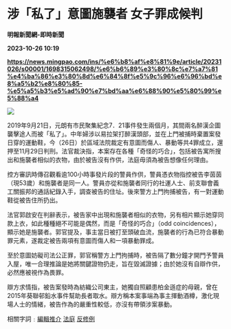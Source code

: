 # 涉「私了」意圖施襲者 女子罪成候判
**明報新聞網-即時新聞**

**2023-10-26 10:19**

**https://news.mingpao.com/ins/%e6%b8%af%e8%81%9e/article/20231026/s00001/1698315062498/%e6%b6%89%e3%80%8c%e7%a7%81%e4%ba%86%e3%80%8d%e6%84%8f%e5%9c%96%e6%96%bd%e8%a5%b2%e8%80%85-%e5%a5%b3%e5%ad%90%e7%bd%aa%e6%88%90%e5%80%99%e5%88%a4**

![](https://fs.mingpao.com/ins/20231026/s00001/32a60a8eeac1f5780d2bb6889ab8d268.jpg)

2019年9月21日，元朗有巿民聚集紀念7．21事件發生兩個月，其間兩名醉漢企圖襲擊途人而被「私了」。中年婦涉以易拉架打醉漢頭部，並在上門被捕時棄置案發日穿的運動鞋，今（26日）於區域法院裁定有意圖而傷人、暴動等共4罪成立，還押至11月29日判刑。法官裁決指，本案存在各種「奇怪的巧合」，包括被告寓所搜出和施襲者相似的衣物，由於被告沒有作供，法庭毋須為被告想像任何理由。

控方審訊時傳召觀看逾100小時事發片段的警員作供，警員憑衣物指控被告李茵茵（現53歲）和施襲者是同一人。警員亦從和施襲者同行的社運人士、前支聯會義工關振邦的通話紀錄入手，調查被告的住址。後來警方上門拘捕被告，有一對運動鞋從被告住所扔出。

法官郭啟安在判辭表示，被告家中出現和施襲者相似的衣物，另有相片顯示她穿同款上衣，如此種種絕不可能是偶然，而是「奇怪的巧合」（odd coincidences），顯示她是施襲者。郭官提及，事主當日被打至頭破血流，施襲者的行為已符合暴動罪元素，遂裁定被告兩項有意圖而傷人和一項暴動罪成。

至於意圖妨礙司法公正罪，郭官稱警方上門拘捕時，被告隔了數分鐘才開門予警員入屋，唯一合理推論是她將關鍵證物扔走，旨在毀滅證據；由於她沒有自辯作供，必然應被視作為畏罪。

辯方求情指，被告案發時為紡織公司東主，她獨自照顧患柏金遜症的母親，曾在2015年葵聯邨鉛水事件幫助長者取水。辯方稱本案事端為事主揮動酒樽，激化現場人士的情緒，被告作為的嚴重性較低，亦沒有帶領涉案暴動。

相關字詞﹕[編輯推介](https://news.mingpao.com/ins/%e6%b8%af%e8%81%9e/article/20231026/s00001/php/search2.php?pnssection=all&inssection=all&searchtype=A&keywords=%E7%B7%A8%E8%BC%AF%E6%8E%A8%E4%BB%8B) [法庭](https://news.mingpao.com/ins/%e6%b8%af%e8%81%9e/article/20231026/s00001/php/search2.php?pnssection=all&inssection=all&searchtype=A&keywords=%E6%B3%95%E5%BA%AD) [反修例](https://news.mingpao.com/ins/%e6%b8%af%e8%81%9e/article/20231026/s00001/php/search2.php?pnssection=all&inssection=all&searchtype=A&keywords=%E5%8F%8D%E4%BF%AE%E4%BE%8B)